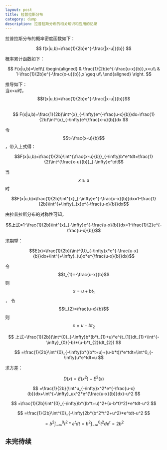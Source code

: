 ```yaml
---
layout: post
title: 拉普拉斯分布
category: dump
description: 拉普拉斯分布的相关知识和应用的记录
---
```



拉普拉斯分布的概率密度函数如下：

$$
f(x|u,b)=\frac{1}{2b}e^{-\frac{|x-u|}{b}}
$$

概率累计函数如下：

$$
F(x|u,b)=\left\{
\begin{aligned}
& \frac{1}{2b}e^{-\frac{u-x}{b}},x<u\\
& 1-\frac{1}{2b}e^{-\frac{x-u}{b}},x \geq u\\
\end{aligned}
\right.
$$

推导如下：  
当x<u时，$$f(x|u,b)=\frac{1}{2b}e^{-\frac{|x-u|}{b}}$$  
$$
F(x|u,b)=\frac{1}{2b}\int^{x}_{-\infty}e^{-\frac{u-x}{b}}dx=\frac{1}{2b}\int^{x}_{-\infty}e^{\frac{x-u}{b}}dx
$$

令$$t=\frac{x-u}{b}$$，带入上式得：

$$F(x|u,b)=\frac{1}{2b}\int^{\frac{x-u}{b}}_{-\infty}b*e^tdt=\frac{1}{2}\int^{\frac{x-u}{b}}_{-\infty}e^tdt$$ 

当$$x \geq u$$时

$$F(x|u,b)=\frac{1}{2b}\int^{x}_{-\infty}e^{-\frac{u-x}{b}}dx=1-\frac{1}{2b}\int^{+\infty}_{x}e^{-\frac{u-x}{b}}dx$$

由拉普拉斯分布的对称性可知，

$$上式=1-\frac{1}{2b}\int^{x}_{-\infty}e^{-\frac{u-x}{b}}dx=1-\frac{1}{2}e^{-\frac{u-x}{b}}$$

求期望：

$$E(x)=\frac{1}{2b}(\int^{U}_{-\infty}x*e^{-\frac{u-x}{b}}dx+\int^{+\infty}_{u}x*e^{\frac{u-x}{b}}dx)$$

令$$t_{1}=-\frac{u-x}{b}$$ 则$$x=u+bt_{1}$$，
令$$t_{2}=\frac{u-x}{b}$$ 则$$x=u-bt_{2}$$

$$
上式=\frac{1}{2b}(\int^{0}_{-\infty}b*(b*t_{1}+u)*e^{t_{1}}dt_{1}+\int^{-\infty}_{0}(-b)*(u-b*t_{2})dt_{2})
$$


$$
=\frac{1}{2b}\int^{0}_{-\infty}b*((b*t+u)+(u-b*t))*e^tdt=\int^0_{-\infty}u*e^tdt=u
$$

求方差：

$$
D(x)=E(x^2)-E^2(x)
$$


$$
=\frac{1}{2b}(\int^u_{-\infty}x^2*e^{-\frac{u-x}{b}}dx+\int^{+\infty}_ux^2*e^{\frac{u-x}{b}}dx)-u^2
$$


$$
=\frac{1}{2b}\int^{0}_{-\infty}b*((b*t+u)^2+(u-b*t)^2)*e^tdt-u^2
$$


$$
=\frac{1}{2b}\int^{0}_{-\infty}2b*(b^2*t^2+u^2)*e^tdt-u^2
$$


$$
=b^2\int^0_{-\infty}t^2*e^tdt=b^2\int^0_{-\infty}t^2de^t=2b^2
$$

## 未完待续
